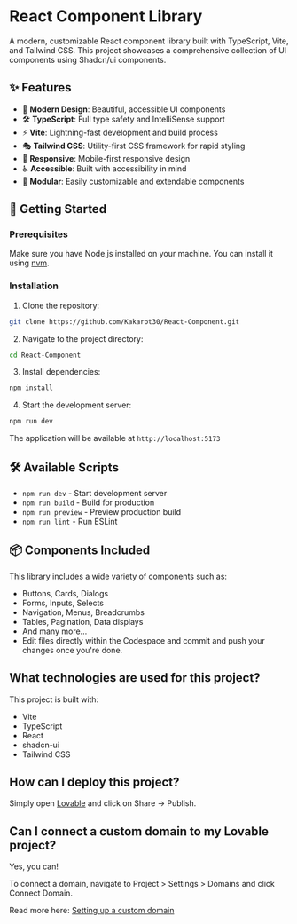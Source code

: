 # React Component Library

A modern, customizable React component library built with TypeScript, Vite, and Tailwind CSS. This project showcases a comprehensive collection of UI components using Shadcn/ui components.

## ✨ Features

- 🎨 **Modern Design**: Beautiful, accessible UI components
- 🛠️ **TypeScript**: Full type safety and IntelliSense support
- ⚡ **Vite**: Lightning-fast development and build process
- 🎭 **Tailwind CSS**: Utility-first CSS framework for rapid styling
- 📱 **Responsive**: Mobile-first responsive design
- ♿ **Accessible**: Built with accessibility in mind
- 🧩 **Modular**: Easily customizable and extendable components

## 🚀 Getting Started

### Prerequisites

Make sure you have Node.js installed on your machine. You can install it using [nvm](https://github.com/nvm-sh/nvm#installing-and-updating).

### Installation

1. Clone the repository:

```bash
git clone https://github.com/Kakarot30/React-Component.git
```

2. Navigate to the project directory:

```bash
cd React-Component
```

3. Install dependencies:

```bash
npm install
```

4. Start the development server:

```bash
npm run dev
```

The application will be available at `http://localhost:5173`

## 🛠️ Available Scripts

- `npm run dev` - Start development server
- `npm run build` - Build for production
- `npm run preview` - Preview production build
- `npm run lint` - Run ESLint

## 📦 Components Included

This library includes a wide variety of components such as:

- Buttons, Cards, Dialogs
- Forms, Inputs, Selects
- Navigation, Menus, Breadcrumbs
- Tables, Pagination, Data displays
- And many more...
- Edit files directly within the Codespace and commit and push your changes once you're done.

## What technologies are used for this project?

This project is built with:

- Vite
- TypeScript
- React
- shadcn-ui
- Tailwind CSS

## How can I deploy this project?

Simply open [Lovable](https://lovable.dev/projects/053262db-be65-4ce4-a0ec-d46b1b174941) and click on Share -> Publish.

## Can I connect a custom domain to my Lovable project?

Yes, you can!

To connect a domain, navigate to Project > Settings > Domains and click Connect Domain.

Read more here: [Setting up a custom domain](https://docs.lovable.dev/tips-tricks/custom-domain#step-by-step-guide)
